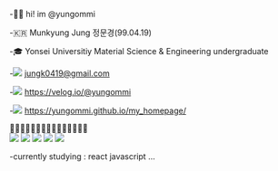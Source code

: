  -👋🏻  hi! im @yungommi
 
 -🇰🇷 Munkyung Jung 정문경(99.04.19)
 
 -🎓  Yonsei Universitiy Material Science & Engineering undergraduate
 
 -<a href="mailto:jungk0419@gmail.com"><img src="https://img.shields.io/badge/Gmail-d14836?style=flat-square&logo=Gmail&logoColor=white&link=mailto:jungk0419@gmail.com"/></a>  jungk0419@gmail.com 
 
 -<a href="https://velog.io/@yungommi"><img src="https://img.shields.io/badge/Velog-11B48A?style=flat-square&logo=Vimeo&logoColor=white&link=https://velog.io/@yungommi"/></a>  https://velog.io/@yungommi
 
 -<a href="https://yungommi.github.io/my_homepage/"><img src="https://img.shields.io/badge/-MYHOMEPAGE-pink"/></a>  https://yungommi.github.io/my_homepage/

  
  👩🏻‍💻👩🏻‍💻👩🏻‍💻👩🏻‍💻👩🏻‍💻  
  <img src="https://img.shields.io/badge/HTML5-E34F26?style=flat-square&logo=JavaScript&logoColor=white"/>
  <img src="https://img.shields.io/badge/CSS3-1572B6?style=flat-square&logo=css3&logoColor=white"/>
  <img src="https://img.shields.io/badge/JavaScript-F7DF1E?style=flat-square&logo=JavaScript&logoColor=white"/>
  <img src="https://img.shields.io/badge/Python-3766AB?style=flat-square&logo=Python&logoColor=white"/>
  <img src="https://img.shields.io/badge/React-61DAFB?style=flat-square&logo=React&logoColor=white"/> 
   
   
   -currently studying : react javascript ...
